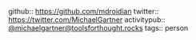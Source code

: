 github:: https://github.com/mdroidian
twitter:: https://twitter.com/MichaelGartner
activitypub:: <a href="https://toolsforthought.rocks/@michaelgartner">@michaelgartner@toolsforthought.rocks</a>
tags:: person
